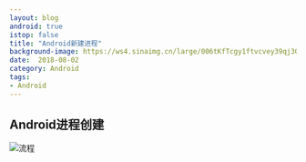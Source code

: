 ```yaml
---
layout: blog 
android: true 
istop: false
title: "Android新建进程" 
background-image: https://ws4.sinaimg.cn/large/006tKfTcgy1ftvcvey39qj30lw0rce81.jpg
date:  2018-08-02
category: Android 
tags: 
- Android 
---
```




## Android进程创建

![流程](https://ws1.sinaimg.cn/large/006tKfTcgy1ftvcow0wmyj31cq0hk77u.jpg)

















